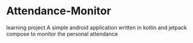 # Attendance-Monitor
learning project
A simple android application written in kotlin and jetpack compose to monitor the personal attendance 
